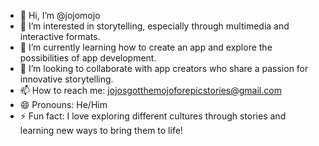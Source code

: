 - 👋 Hi, I’m @jojomojo
- 👀 I’m interested in storytelling, especially through multimedia and interactive formats.
- 🌱 I’m currently learning how to create an app and explore the possibilities of app development.
- 💞️ I’m looking to collaborate with app creators who share a passion for innovative storytelling.
- 📫 How to reach me: jojosgotthemojoforepicstories@gmail.com
- 😄 Pronouns: He/Him
- ⚡ Fun fact: I love exploring different cultures through stories and learning new ways to bring them to life!
